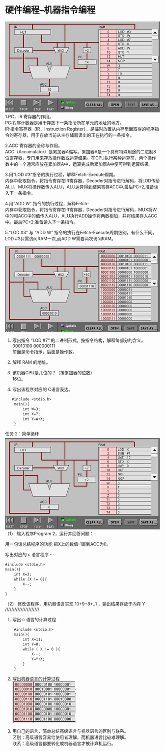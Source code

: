 # 硬件编程–机器指令编程

![](images/第七篇/1.png)
1.PC，IR 寄存器的作用。<br>
PC:程序计数器是用于存放下一条指令所在单元的地址的地方。
<br>
IR:指令寄存器（IR，Instruction Register），是临时放置从内存里面取得的程序指令的寄存器，用于存放当前从主存储器读出的正在执行的一条指令。<br>

2.ACC 寄存器的全称与作用。<br>
ACC（Accumulator）是累加器A缩写。累加器A是一个具有特殊用途的二进制8位寄存器，专门用来存放操作数或运算结果。在CPU执行某种运算前，两个操作数中的一个通常应放在累加器A中，运算完成后累加器A中便可得到运算结果。<br>

3.用“LOD #3”指令的执行过程，解释Fetch-Execute周期。<br>
内存中获取指令，将指令寄存在IR寄存器，Decoder对指令进行解码，将LOD传给ALU，MUX将操作数传入ALU，ALU运算得到结果寄存ACC中,最后PC+2,准备读入下一条指令。<br>

4.用“ADD W” 指令的执行过程，解释Fetch-<br>
内存中获取指令，将指令寄存在IR寄存器，Decoder对指令进行解码，MUX将W中的和ACC中的值传入ALU，ALU执行ADD操作将两数相加，并将结果存入ACC中。最后PC+2,准备读入下一条指令。<br>

5.“LOD #3” 与 “ADD W” 指令的执行在Fetch-Execute周期级别，有什么不同。<br>
LOD #3只需访问RAM一次,而ADD W需要两次访问RAM。

![](images/第七篇/2.png)
1. 写出指令 “LOD #7” 的二进制形式，按指令结构，解释每部分的含义。<br>
00010100 000000111<br>
前面是命令指示，后面是操作数。

2. 解释 RAM 的地址。

3. 该机器CPU是几位的？（按累加器的位数）<br>
16位。

4. 写出该程序对应的 C语言表达。
```
   #include <stdio.h>
    main(){
        int W=3;
        int X=7;
        int Y=W+X;
    }
```


任务 2：简单循环
![](images/第七篇/3.png)
（1） 输入程序Program 2，运行并回答问题：

用一句话总结程序的功能
把X上的数值-1直到ACC为0。

写出对应的 c 语言程序
···

    #include <stdio.h>
    main(){
        int X=3;
        while (X != 0){
            X--;
        }
    }
（2） 修改该程序，用机器语言实现 10+9+8+..1 ，输出结果存放于内存 Y<br>
//////////////////////
1. 写出 c 语言的计算过程

```
    #include <stdio.h>
    main(){
        int X=11;
        int Y=0;
        while ( X != 0 ){
            X--;
            Y=Y+X;
        }
    }
```
2. 写出机器语言的计算过程<br>
![](images/第七篇/4.png)<br>

3. 用自己的语言，简单总结高级语言与机器语言的区别与联系。<br>
区别：高级语言容易给使用者理解，而机器语言比较难理解。<br>
联系：高级语言都要转化成机器语言才被计算机运行。
